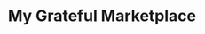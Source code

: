 ---
title: "My Grateful Marketplace"
url: /broken-arrow/my-grateful-marketplace/
shop: Gebrauchtwaren
---